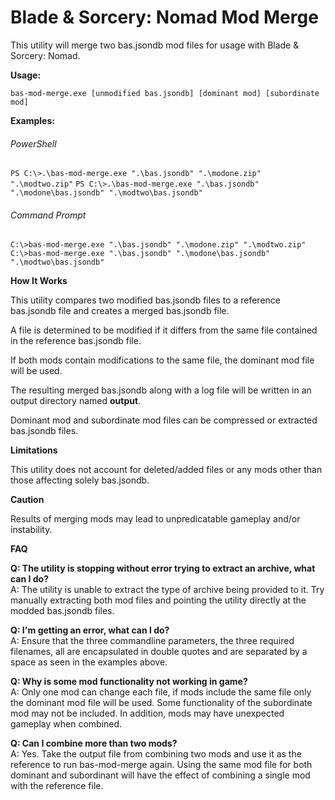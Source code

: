 # Blade & Sorcery: Nomad Mod Merge

This utility will merge two bas.jsondb mod files for usage with Blade & Sorcery: Nomad.

**Usage:**

  `bas-mod-merge.exe [unmodified bas.jsondb] [dominant mod] [subordinate mod]`
  
**Examples:**

###### PowerShell

`PS C:\>.\bas-mod-merge.exe ".\bas.jsondb" ".\modone.zip" ".\modtwo.zip"`
`PS C:\>.\bas-mod-merge.exe ".\bas.jsondb" ".\modone\bas.jsondb" ".\modtwo\bas.jsondb"`

###### Command Prompt

`C:\>bas-mod-merge.exe ".\bas.jsondb" ".\modone.zip" ".\modtwo.zip"`
`C:\>bas-mod-merge.exe ".\bas.jsondb" ".\modone\bas.jsondb" ".\modtwo\bas.jsondb"`

**How It Works**

This utility compares two modified bas.jsondb files to a reference bas.jsondb file and creates a merged bas.jsondb file.

A file is determined to be modified if it differs from the same file contained in the reference bas.jsondb file.

If both mods contain modifications to the same file, the dominant mod file will be used.

The resulting merged bas.jsondb along with a log file will be written in an output directory named **output**.

Dominant mod and subordinate mod files can be compressed or extracted bas.jsondb files.

**Limitations**

This utility does not account for deleted/added files or any mods other than those affecting solely bas.jsondb.

**Caution**

Results of merging mods may lead to unpredicatable gameplay and/or instability.

**FAQ**

**Q: The utility is stopping without error trying to extract an archive, what can I do?**  
A: The utility is unable to extract the type of archive being provided to it. Try manually extracting both mod files and pointing the utility directly at the modded bas.jsondb files.

**Q: I'm getting an error, what can I do?**  
A: Ensure that the three commandline parameters, the three required filenames, all are encapsulated in double quotes and are separated by a space as seen in the examples above.

**Q: Why is some mod functionality not working in game?**  
A: Only one mod can change each file, if mods include the same file only the dominant mod file will be used. Some functionality of the subordinate mod may not be included. In addition, mods may have unexpected gameplay when combined.

**Q: Can I combine more than two mods?**  
A: Yes. Take the output file from combining two mods and use it as the reference to run bas-mod-merge again. Using the same mod file for both dominant and subordinant will have the effect of combining a single mod with the reference file.

